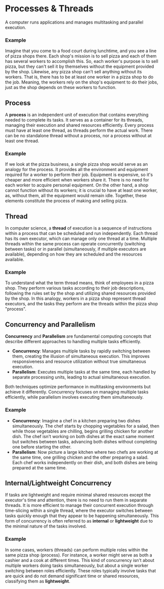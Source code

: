 # Processes & Threads

A computer runs applications and manages multitasking and parallel execution.

### Example

Imagine that you come to a food court during lunchtime, and you see a line of pizza shops there. Each shop's mission is
to sell pizza and each of them has several workers to accomplish this. So, each worker's purpose is to sell pizza, but
they can't sell it by themselves without the equipment provided by the shop. Likewise, any pizza shop can't sell
anything without its workers. That is, there has to be at least one worker in a pizza shop to do the job. Meaning, the
workers rely on the shop's equipment to do their jobs, just as the shop depends on these workers to function.

## Process

A **process** is an independent unit of execution that contains everything needed to complete its tasks. It serves as a
container for its threads, managing their execution and shared resources efficiently. Every process must have at least
one thread, as threads perform the actual work. There can be no standalone thread without a process, nor a process
without at least one thread.

### Example

If we look at the pizza business, a single pizza shop would serve as an analogy for the process. It provides all the
environment and equipment required for a worker to perform their job. Equipment is expensive, so it's cheaper and more
efficient when workers share it. There is no need for each worker to acquire personal equipment. On the other hand, a
shop cannot function without its workers; it is crucial to have at least one worker, as, without them, all the equipment
would remain idle. Together, these elements constitute the process of making and selling pizza.

## Thread

In computer science, a **thread** of execution is a sequence of instructions within a process that can be scheduled and
run independently. Each thread has its own executor, which can manage only one thread at a time. Multiple threads within
the same process can operate concurrently (switching between tasks) or in parallel (simultaneously, if multiple
executors are available), depending on how they are scheduled and the resources available.

### Example

To understand what the term thread means, think of employees in a pizza shop. They perform various tasks according to
their job descriptions, following the rules set by the shop and utilizing shared resources provided by the shop.
In this analogy, workers in a pizza shop represent thread executors, and the tasks they perform are the threads within
the pizza shop "process".

## Concurrency and Parallelism

**Concurrency** and **Parallelism** are fundamental computing concepts that describe different approaches to handling
multiple tasks efficiently.

- **Concurrency**: Manages multiple tasks by rapidly switching between them, creating the illusion of simultaneous
  execution. This improves responsiveness and resource utilization without true simultaneous execution.
- **Parallelism**: Executes multiple tasks at the same time, each handled by separate processing units, leading to
  actual simultaneous execution.

Both techniques optimize performance in multitasking environments but achieve it differently. Concurrency focuses on
managing multiple tasks efficiently, while parallelism involves executing them simultaneously.

### Example

- **Concurrency**: Imagine a chef in a kitchen preparing two dishes simultaneously. The chef starts by chopping
  vegetables for a salad, then while those vegetables are chilling, begins grilling chicken for another dish. The chef
  isn't working on both dishes at the exact same moment but switches between tasks, advancing both dishes without
  completing one before starting the other.
- **Parallelism**: Now picture a large kitchen where two chefs are working at the same time, one grilling chicken and
  the other preparing a salad. Each chef works independently on their dish, and both dishes are being prepared at the
  same time.

## Internal/Lightweight Concurrency

If tasks are lightweight and require minimal shared resources except the executor's time and attention, there is no need
to run them in separate threads. It is more efficient to manage their concurrent execution through time-slicing within a
single thread, where the executor switches between tasks quickly enough that they appear to be happening simultaneously.
This form of concurrency is often referred to as **internal** or **lightweight** due to the minimal nature of the tasks
involved.

### Example

In some cases, workers (threads) can perform multiple roles within the same pizza shop (process). For instance, a worker
might serve as both a cashier and a cook at different times. This kind of concurrency isn't about multiple workers doing
tasks simultaneously, but about a single worker switching between roles efficiently. These roles typically involve tasks
that are quick and do not demand significant time or shared resources, classifying them as **lightweight**.
